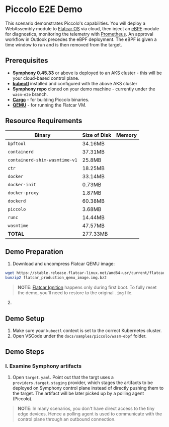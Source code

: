 # Piccolo E2E Demo
This scenario demonstrates Piccolo's capabilities. You will deploy a WebAssembly module to [Flatcar OS](https://www.flatcar.org/) via cloud, then inject an [eBPF](https://ebpf.io/) module for diagnostics, monitoring the telemetry with [Prometheus](https://prometheus.io/). An approval workflow in Outlook precedes the eBPF deployment. The eBPF is given a time window to run and is then removed from the target.

## Prerequisites 
* **Symphony 0.45.33** or above is deployed to an AKS cluster - this will be your cloud-based control plane.
* **[kubectl](https://kubernetes.io/docs/reference/kubectl/kubectl/)** installed and configured with the above AKS cluster
* **Symphony repo** cloned on your demo machine - currently under the ```wasm-e2e``` branch.
* **[Cargo](https://doc.rust-lang.org/cargo/)** - for building Piccolo binaries.
* **[QEMU](https://www.qemu.org/)** - for running the Flatcar VM.

## Resource Requirements
| Binary | Size of Disk | Memory |
|--------|--------|--------|
| `bpftool` |34.16MB | |
| `containerd` |37.31MB ||
| `containerd-shim-wasmtime-v1`|25.8MB ||
| `ctr`|18.25MB | |
|`docker`|33.14MB | |
|`docker-init`|0.73MB| |
|`docker-proxy`|1.87MB||
|`dockerd`|60.38MB||
|`piccolo`|3.68MB||
|`runc`|14.44MB||
|`wasmtime`|47.57MB||
| **TOTAL**|277.33MB||

## Demo Preparation 
1. Download and uncompress Flatcar QEMU image:
```bash
wget https://stable.release.flatcar-linux.net/amd64-usr/current/flatcar_production_qemu_image.img.bz2
bunzip2 flatcar_production_qemu_image.img.bz2
```
> **NOTE**: [Flatcar Ignition](https://github.com/flatcar/ignition) happens only during first boot. To fully reset the demo, you'll need to restore to the original `.img` file.
2. 

## Demo Setup
1. Make sure your `kubectl` context is set to the correct Kubernetes cluster.
2. Open VSCode under the `docs/samples/piccolo/wasm-ebpf` folder.

## Demo Steps


### I. Examine Symphony artifacts ###

1. Open `target.yaml`. Point out that the targt uses a `providers.target.staging` provider, which stages the artifacts to be deployed on Symphony control plane instead of directly pushing them to the target. The artifact will be later picked up by a polling agent (Piccolo).

> **NOTE**: In many scenarios, you don't have direct access to the tiny edge devices. Hence a polling agent is used to communicate with the control plane through an outbound connection.
